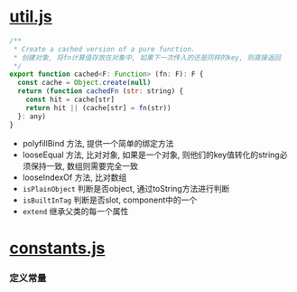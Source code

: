 # [util.js](./util.js)
```js
/**
 * Create a cached version of a pure function.
 * 创建对象, 将fn计算值存放在对象中, 如果下一次传入的还是同样的key, 则直接返回
 */
export function cached<F: Function> (fn: F): F {
  const cache = Object.create(null)
  return (function cachedFn (str: string) {
    const hit = cache[str]
    return hit || (cache[str] = fn(str))
  }: any)
}
```

* polyfillBind 方法, 提供一个简单的绑定方法
* looseEqual 方法, 比对对象, 如果是一个对象, 则他们的key值转化的string必须保持一致, 数组则需要完全一致
* looseIndexOf 方法, 比对数组
* `isPlainObject` 判断是否object, 通过toString方法进行判断
* `isBuiltInTag` 判断是否slot, component中的一个
* `extend` 继承父类的每一个属性

# [constants.js](./constants.js)
### 定义常量